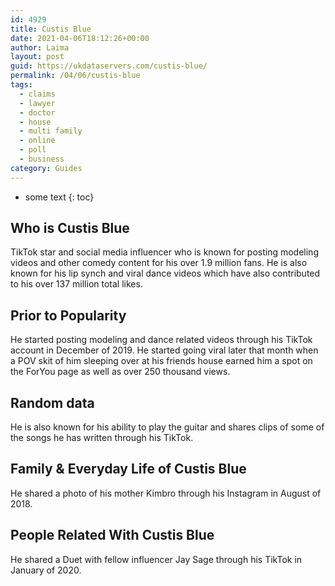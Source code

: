 ```yaml
---
id: 4929
title: Custis Blue
date: 2021-04-06T18:12:26+00:00
author: Laima
layout: post
guid: https://ukdataservers.com/custis-blue/
permalink: /04/06/custis-blue
tags:
  - claims
  - lawyer
  - doctor
  - house
  - multi family
  - online
  - poll
  - business
category: Guides
---
```


* some text
{: toc}


## Who is Custis Blue
                  
                  
                  
TikTok star and social media influencer who is known for posting modeling videos and other comedy content for his over 1.9 million fans. He is also known for his lip synch and viral dance videos which have also contributed to his over 137 million total likes. 
                  
              
            
              
            
                
                
                
## Prior to Popularity
                  
                  
                  
He started posting modeling and dance related videos through his TikTok account in December of 2019. He started going viral later that month when a POV skit of him sleeping over at his friends house earned him a spot on the ForYou page as well as over 250 thousand views. 
                  
              
            
              
            
                
                
                
## Random data
                  
                  
                  
He is also known for his ability to play the guitar and shares clips of some of the songs he has written through his TikTok. 
                  
              
            
              
            
                
                
                
## Family & Everyday Life of Custis Blue
                  
                  
                  
He shared a photo of his mother Kimbro through his Instagram in August of 2018. 
                  
              
            
              
            
                
                
                
## People Related With Custis Blue
                  
                  
                  
He shared a Duet with fellow influencer Jay Sage through his TikTok in January of 2020. 
                  
              
            
              
            
                
              
            
              
              
            
            
              
            
          
          
          